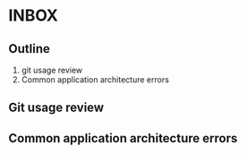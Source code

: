 # INBOX

## Outline

1. git usage review
2. Common application architecture errors

## Git usage review


## Common application architecture errors

